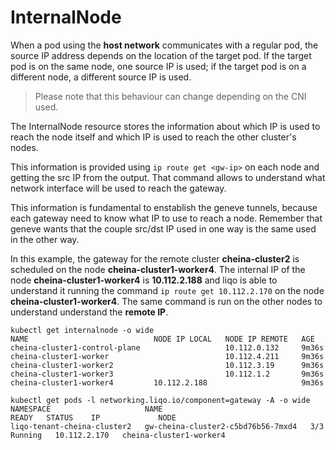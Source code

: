 # InternalNode

When a pod using the **host network** communicates with a regular pod, the source IP address depends on the location of the target pod. If the target pod is on the same node, one source IP is used; if the target pod is on a different node, a different source IP is used.

> Please note that this behaviour can change depending on the CNI used.

The InternalNode resource stores the information about which IP is used to reach the node itself and which IP is used to reach the other cluster's nodes.

This information is provided using `ip route get <gw-ip>` on each node and getting the src IP from the output. That command allows to understand what network interface will be used to reach the gateway.

This information is fundamental to enstablish the geneve tunnels, because each gateway need to know what IP to use to reach a node. Remember that geneve wants that the couple src/dst IP used in one way is the same used in the other way.

In this example, the gateway for the remote cluster **cheina-cluster2** is scheduled on the node **cheina-cluster1-worker4**. The internal IP of the node **cheina-cluster1-worker4** is **10.112.2.188** and liqo is able to understand it running the command `ip route get 10.112.2.170` on the node **cheina-cluster1-worker4**. The same command is run on the other nodes to understand understand the **remote IP**.

```
kubectl get internalnode -o wide
NAME                            NODE IP LOCAL   NODE IP REMOTE   AGE
cheina-cluster1-control-plane                   10.112.0.132     9m36s
cheina-cluster1-worker                          10.112.4.211     9m36s
cheina-cluster1-worker2                         10.112.3.19      9m36s
cheina-cluster1-worker3                         10.112.1.2       9m36s
cheina-cluster1-worker4         10.112.2.188                     9m36s
```

```
kubectl get pods -l networking.liqo.io/component=gateway -A -o wide
NAMESPACE                     NAME                                 READY   STATUS    IP             NODE
liqo-tenant-cheina-cluster2   gw-cheina-cluster2-c5bd76b56-7mxd4   3/3     Running   10.112.2.170   cheina-cluster1-worker4
```

